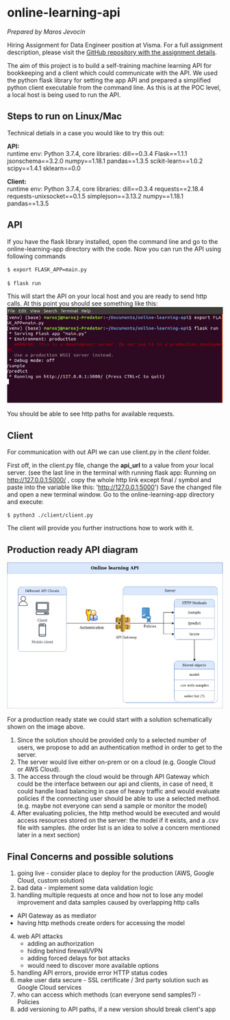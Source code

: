 # online-learning-api
*Prepared by Maros Jevocin*

Hiring Assignment for Data Engineer position at Visma. For a full assignment description, please visit the [GitHub repository with the assignment details](https://github.com/e-conomic/hiring-assignments/tree/master/machinelearningteam/online-learning-api).

The aim of this project is to build a self-training machine learning API for bookkeeping and a client which could communicate with the API.
We used the python flask library for setting the app API and prepared a simplified python client executable from the command line. As this is at the POC level, a local host is being used to run the API.



## Steps to run on Linux/Mac
Technical detials in a case you would like to try this out:

**API:** <br/>
runtime env: Python 3.7.4,
core libraries:
dill==0.3.4
Flask==1.1.1
jsonschema==3.2.0
numpy==1.18.1
pandas==1.3.5
scikit-learn==1.0.2
scipy==1.4.1
sklearn==0.0

**Client:**<br/>
runtime env: Python 3.7.4, core libraries:
dill==0.3.4
requests==2.18.4
requests-unixsocket==0.1.5
simplejson==3.13.2
numpy==1.18.1
pandas==1.3.5

## API
If you have the flask library installed, open the command line and go to the online-learning-app directory with the code.
Now you can run the API using following commands

```
$ export FLASK_APP=main.py

$ flask run
```

This will start the API on your local host and you are ready to send http calls.
At this point you should see something like this:
![screenshot1](screenshot1.png)

You should be able to see http paths for available requests.

## Client
For communication with out API we can use client.py in the *client* folder.

First off, in the client.py file, change the **api_url** to a value from your local server. (see the last line in the terminal with running flask app: Running on http://127.0.0.1:5000/ , copy the whole http link except final / symbol and paste into the variable like this: 'http://127.0.0.1:5000')
Save the changed file and open a new terminal window. Go to the online-learning-app directory and execute:

```
$ python3 ./client/client.py
```

The client will provide you further instructions how to work with it.

## Production ready API diagram
![simplified system diagram of the online learning API](online-learing-api.drawio.png?raw=true)

For a production ready state we could start with a solution schematically shown on the image above.

1. Since the solution should be provided only to a selected number of users, we propose to add an authentication method in order to get to the server.
2. The server would live either on-prem or on a cloud (e.g. Google Cloud or AWS Cloud).
3. The access through the cloud would be through API Gateway which could be the interface between our api and clients, in case of need, it could handle load balancing in case of heavy traffic and would evaluate policies if the connecting user should be able to use a selected method. (e.g. maybe not everyone can send a sample or monitor the model)
4. After evaluating policies, the http method would be executed and would access resources stored on the server: the model if it exists, and a .csv file with samples. (the order list is an idea to solve a concern mentioned later in a next section)

## Final Concerns and possible solutions
1. going live - consider place to deploy for the production (AWS, Google Cloud, custom solution)
2. bad data - implement some data validation logic
3. handling multiple requests at once and how not to lose any model improvement and data samples caused by overlapping http calls
- API Gateway as as mediator
- having http methods create orders for accessing the model
4. web API attacks
    - adding an authorization
    - hiding behind firewall/VPN
    - adding forced delays for bot attacks
    - would need to discover more available options
5. handling API errors, provide error HTTP status codes
6. make user data secure - SSL certificate / 3rd party solution such as Google Cloud services
7. who can access which methods (can everyone send samples?) - Policies
8. add versioning to API paths, if a new version should break client's app


<br/>
